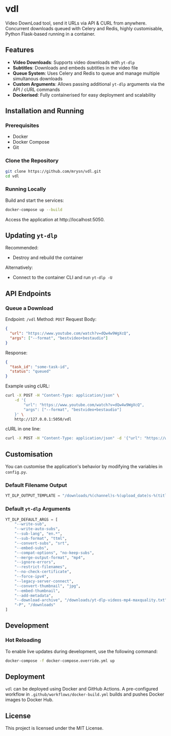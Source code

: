 # vdl

Video DownLoad tool, send it URLs via API & CURL from anywhere. Concurrent downloads queued with Celery and Redis, highly customisable, Python Flask-based running in a container.

## Features

- **Video Downloads**: Supports video downloads with `yt-dlp`
- **Subtitles**: Downloads and embeds subtitles in the video file
- **Queue System**: Uses Celery and Redis to queue and manage multiple simultanous downloads
- **Custom Arguments**: Allows passing additional `yt-dlp` arguments via the API / cURL commands
- **Dockerised**: Fully containerised for easy deployment and scalability

## Installation and Running

### Prerequisites

- Docker
- Docker Compose
- Git

### Clone the Repository

```bash
git clone https://github.com/mrysn/vdl.git
cd vdl
```

### Running Locally

Build and start the services:

```bash
docker-compose up --build
```

Access the application at http://localhost:5050.

## Updating `yt-dlp`

Recommended:
- Destroy and rebuild the container

Alternatively:
- Connect to the container CLI and run `yt-dlp -U`

## API Endpoints

### Queue a Download

Endpoint: `/vdl`
Method: `POST`
Request Body:
```json
{
  "url": "https://www.youtube.com/watch?v=dQw4w9WgXcQ",
  "args": ["--format", "bestvideo+bestaudio"]
}
```
Response:
```json
{
  "task_id": "some-task-id",
  "status": "queued"
}
```

Example using cURL:
```bash
curl -X POST -H "Content-Type: application/json" \
    -d '{
        "url": "https://www.youtube.com/watch?v=dQw4w9WgXcQ",
        "args": ["--format", "bestvideo+bestaudio"]
    }' \
    http://127.0.0.1:5050/vdl
```
cURL in one line:
```bash
curl -X POST -H "Content-Type: application/json" -d '{"url": "https://www.youtube.com/watch?v=dQw4w9WgXcQ","args": ["--format", "bestvideo+bestaudio"]}' http://127.0.0.1:5050/vdl
```

## Customisation

You can customise the application's behavior by modifying the variables in `config.py`.

### Default Filename Output

```python
YT_DLP_OUTPUT_TEMPLATE = "/downloads/%(channel)s-%(upload_date)s-%(title)s-%(id)s-%(width)sp.%(ext)s"
```

### Default `yt-dlp` Arguments

```python
YT_DLP_DEFAULT_ARGS = [
    "--write-sub",
    "--write-auto-subs",
    "--sub-lang", "en.*",
    "--sub-format", "ttml",
    "--convert-subs", "srt",
    "--embed-subs",
    "--compat-options", "no-keep-subs",
    "--merge-output-format", "mp4",
    "--ignore-errors",
    "--restrict-filenames",
    "--no-check-certificate",
    "--force-ipv4",
    "--legacy-server-connect",
    "--convert-thumbnail", "jpg",
    "--embed-thumbnail",
    "--add-metadata",
    "--download-archive", "/downloads/yt-dlp-videos-mp4-maxquality.txt",
    "-P", "/downloads"
]
```

## Development

### Hot Reloading

To enable live updates during development, use the following command:
```bash
docker-compose -f docker-compose.override.yml up
```

## Deployment

`vdl` can be deployed using Docker and GitHub Actions. A pre-configured workflow in `.github/workflows/docker-build.yml` builds and pushes Docker images to Docker Hub.

## License

This project is licensed under the MIT License.